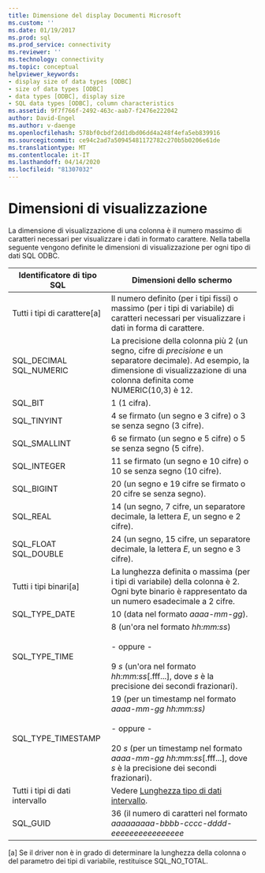 ```yaml
---
title: Dimensione del display Documenti Microsoft
ms.custom: ''
ms.date: 01/19/2017
ms.prod: sql
ms.prod_service: connectivity
ms.reviewer: ''
ms.technology: connectivity
ms.topic: conceptual
helpviewer_keywords:
- display size of data types [ODBC]
- size of data types [ODBC]
- data types [ODBC], display size
- SQL data types [ODBC], column characteristics
ms.assetid: 9f7f766f-2492-463c-aab7-f2476e222042
author: David-Engel
ms.author: v-daenge
ms.openlocfilehash: 578bf0cbdf2dd1dbd06dd4a248f4efa5eb839916
ms.sourcegitcommit: ce94c2ad7a50945481172782c270b5b0206e61de
ms.translationtype: MT
ms.contentlocale: it-IT
ms.lasthandoff: 04/14/2020
ms.locfileid: "81307032"
---
```

# <a name="display-size"></a>Dimensioni di visualizzazione
La dimensione di visualizzazione di una colonna è il numero massimo di caratteri necessari per visualizzare i dati in formato carattere. Nella tabella seguente vengono definite le dimensioni di visualizzazione per ogni tipo di dati SQL ODBC.  
  
|Identificatore di tipo SQL|Dimensioni dello schermo|  
|-------------------------|------------------|  
|Tutti i tipi di carattere[a]|Il numero definito (per i tipi fissi) o massimo (per i tipi di variabile) di caratteri necessari per visualizzare i dati in forma di carattere.|  
|SQL_DECIMAL SQL_NUMERIC|La precisione della colonna più 2 (un segno, cifre di *precisione* e un separatore decimale). Ad esempio, la dimensione di visualizzazione di una colonna definita come NUMERIC(10,3) è 12.|  
|SQL_BIT|1 (1 cifra).|  
|SQL_TINYINT|4 se firmato (un segno e 3 cifre) o 3 se senza segno (3 cifre).|  
|SQL_SMALLINT|6 se firmato (un segno e 5 cifre) o 5 se senza segno (5 cifre).|  
|SQL_INTEGER|11 se firmato (un segno e 10 cifre) o 10 se senza segno (10 cifre).|  
|SQL_BIGINT|20 (un segno e 19 cifre se firmato o 20 cifre se senza segno).|  
|SQL_REAL|14 (un segno, 7 cifre, un separatore decimale, la lettera *E*, un segno e 2 cifre).|  
|SQL_FLOAT SQL_DOUBLE|24 (un segno, 15 cifre, un separatore decimale, la lettera *E*, un segno e 3 cifre).|  
|Tutti i tipi binari[a]|La lunghezza definita o massima (per i tipi di variabile) della colonna è 2. Ogni byte binario è rappresentato da un numero esadecimale a 2 cifre.|  
|SQL_TYPE_DATE|10 (data nel formato *aaaa-mm-gg*).|  
|SQL_TYPE_TIME|8 (un'ora nel formato *hh:mm:ss*)<br /><br /> - oppure -<br /><br /> 9 *s* (un'ora nel formato *hh:mm:ss*[.fff...], dove *s* è la precisione dei secondi frazionari).|  
|SQL_TYPE_TIMESTAMP|19 (per un timestamp nel formato *aaaa-mm-gg hh:mm:ss)*<br /><br /> - oppure -<br /><br /> 20 *s* (per un timestamp nel formato *aaaa-mm-gg hh:mm:ss*[.fff...], dove *s* è la precisione dei secondi frazionari).|  
|Tutti i tipi di dati intervallo|Vedere [Lunghezza tipo di dati intervallo](../../../odbc/reference/appendixes/interval-data-type-length.md).|  
|SQL_GUID|36 (il numero di caratteri nel formato *aaaaaaaaa-bbbb-cccc-dddd-eeeeeeeeeeeeeeee*|  
  
 [a] Se il driver non è in grado di determinare la lunghezza della colonna o del parametro dei tipi di variabile, restituisce SQL_NO_TOTAL.
